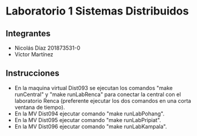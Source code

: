 # Laboratorio 1 Sistemas Distribuidos
## Integrantes
* Nicolás Díaz 201873531-0
* Víctor Martínez

## Instrucciones
* En la maquina virtual Dist093 se ejecutan los comandos "make runCentral" y "make runLabRenca" para conectar la central con el laboratorio Renca (preferente ejecutar los dos comandos en una corta ventana de tiempo).
* En la MV Dist094 ejecutar comando "make runLabPohang".
* En la MV Dist095 ejecutar comando "make runLabPripiat".
* En la MV Dist096 ejecutar comando "make runLabKampala".
